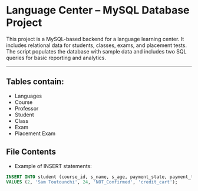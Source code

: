 # Language Center – MySQL Database Project

This project is a MySQL-based backend for a language learning center. It includes relational data for students, classes, exams, and placement tests. The script populates the database with sample data and includes two SQL queries for basic reporting and analytics.

---

## Tables contain:
- Languages
- Course
- Professor
- Student
- Class
- Exam
- Placement Exam

## File Contents

- Example of INSERT statements:
```sql
INSERT INTO student (course_id, s_name, s_age, payment_state, payment_type)
VALUES (2, 'Sam Toutounchi', 24, 'NOT_Confirmed', 'credit_cart');
